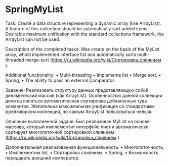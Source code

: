 # SpringMyList
Task:
        Create a data structure representing a dynamic array (like ArrayList).
    A   feature of this collection should be automatically sort added items.
    Desirable maximum unification with the standard collections framework,
    the ArrayList can not be used.

Description of the completed tasks:
        Was create on the basis of the MyList array,
        which implemented interface list
        and automatically sorts multi-threaded merge-sort
        (https://ru.wikipedia.org/wiki/Сортировка_слиянием ).

Additional functionality:
    • Multi-threading
    • Implements list
    • Merge sort,
    • Spring,
    • The ability to pass an external Comparator.

Задание:
	    Реализовать структуру данных представляющую собой динамический массив (как ArrayList).
	Особенностью данной коллекции должна являться автоматическая сортировка добавленных туда элементов.
	Желательна максимальная унификация со стандартным фреймворком коллекций,
	но самым ArrayList пользоваться нельзя.

Описание выполненной задачи:
        Был реализован MyList на основе массива,
    который имплементит интерфейс лист и
    автоматически сортирует многопоточной сортировкой слиянием
     (https://ru.wikipedia.org/wiki/Сортировка_слиянием ).

Дополнительная реализованная функциональность:
    •	Многопоточность,
    •	Имплементим list,
    •	Сортировка слиянием,
    •	Spring,
    •	Возможность передавать внешний компаратор.

